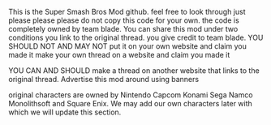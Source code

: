 This is the Super Smash Bros Mod github. feel free to look through 
just please please please do not copy this code for your own. the code is completely owned by team blade.
You can share this mod under two conditions
you link to the original thread.
you give credit to team blade.
YOU SHOULD NOT AND MAY NOT
put it on your own website and claim you made it
make your own thread on a website and claim you made it

YOU CAN AND SHOULD
make a thread on another website that links to the original thread. 
Advertise this mod around using banners

original characters are owned by Nintendo Capcom Konami Sega Namco Monolithsoft and Square Enix. 
We may add our own characters later with which we will update this section.
